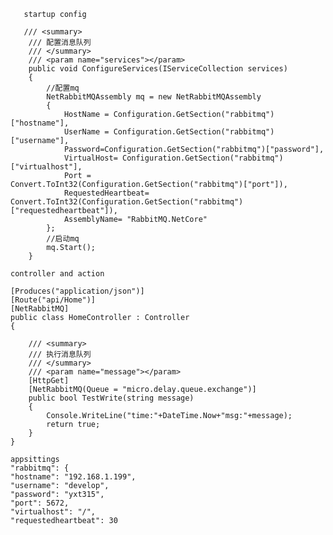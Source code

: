        startup config
       
       /// <summary>
        /// 配置消息队列
        /// </summary>
        /// <param name="services"></param>
        public void ConfigureServices(IServiceCollection services)
        {
            //配置mq
            NetRabbitMQAssembly mq = new NetRabbitMQAssembly
            {
                HostName = Configuration.GetSection("rabbitmq")["hostname"],
                UserName = Configuration.GetSection("rabbitmq")["username"],
                Password=Configuration.GetSection("rabbitmq")["password"],
                VirtualHost= Configuration.GetSection("rabbitmq")["virtualhost"],
                Port = Convert.ToInt32(Configuration.GetSection("rabbitmq")["port"]),
                RequestedHeartbeat= Convert.ToInt32(Configuration.GetSection("rabbitmq")["requestedheartbeat"]),
                AssemblyName= "RabbitMQ.NetCore"
            };
            //启动mq
            mq.Start();
        }
        
    controller and action
        
    [Produces("application/json")]
    [Route("api/Home")]
    [NetRabbitMQ]
    public class HomeController : Controller
    {

        /// <summary>
        /// 执行消息队列
        /// </summary>
        /// <param name="message"></param>
        [HttpGet]
        [NetRabbitMQ(Queue = "micro.delay.queue.exchange")]
        public bool TestWrite(string message)
        {
            Console.WriteLine("time:"+DateTime.Now+"msg:"+message);
            return true;
        }
    }
    
    appsittings
    "rabbitmq": {
    "hostname": "192.168.1.199",
    "username": "develop",
    "password": "yxt315",
    "port": 5672,
    "virtualhost": "/",
    "requestedheartbeat": 30
  
  
